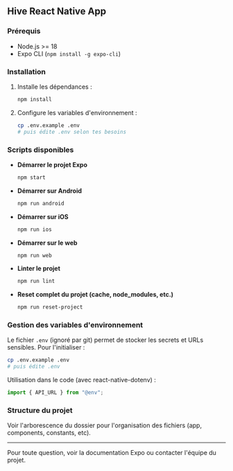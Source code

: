 ## Hive React Native App

### Prérequis

- Node.js >= 18
- Expo CLI (`npm install -g expo-cli`)

### Installation

1. Installe les dépendances :

   ```sh
   npm install
   ```

2. Configure les variables d'environnement :
   ```sh
   cp .env.example .env
   # puis édite .env selon tes besoins
   ```

### Scripts disponibles

- **Démarrer le projet Expo**
  ```sh
  npm start
  ```
- **Démarrer sur Android**
  ```sh
  npm run android
  ```
- **Démarrer sur iOS**
  ```sh
  npm run ios
  ```
- **Démarrer sur le web**
  ```sh
  npm run web
  ```
- **Linter le projet**
  ```sh
  npm run lint
  ```
- **Reset complet du projet (cache, node_modules, etc.)**
  ```sh
  npm run reset-project
  ```

### Gestion des variables d'environnement

Le fichier `.env` (ignoré par git) permet de stocker les secrets et URLs sensibles. Pour l'initialiser :

```sh
cp .env.example .env
# puis édite .env
```

Utilisation dans le code (avec react-native-dotenv) :

```js
import { API_URL } from "@env";
```

### Structure du projet

Voir l'arborescence du dossier pour l'organisation des fichiers (app, components, constants, etc).

---

Pour toute question, voir la documentation Expo ou contacter l'équipe du projet.
